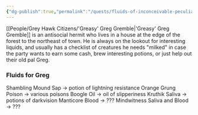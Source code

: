 ```yaml
---
{"dg-publish":true,"permalink":"/quests/fluids-of-inconceivable-peculiarity/","tags":["GreyHawk","Quest"]}
---
```


[[People/Grey Hawk Citizens/'Greasy' Greg Gremble\|'Greasy' Greg Gremble]] is an antisocial hermit who lives in a house at the edge of the forest to the northeast of town.  He is always on the lookout for interesting liquids, and usually has a checklist of creatures he needs "milked" in case the party wants to earn some cash, brew interesting potions, or just help out their old pal Greg.  

### Fluids for Greg
Shambling Mound Sap -> potion of lightning resistance
Orange Grung Poison -> various poisons
Boogle Oil -> oil of slipperiness
Kruthik Saliva -> potions of darkvision
Manticore Blood -> ???
Mindwitness Saliva and Blood -> ???